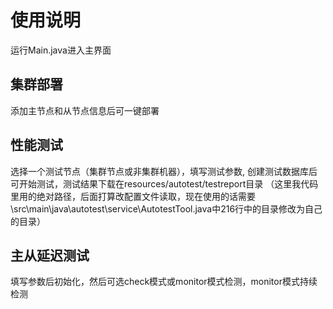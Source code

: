 # 使用说明

运行Main.java进入主界面

## 集群部署

添加主节点和从节点信息后可一键部署

## 性能测试

选择一个测试节点（集群节点或非集群机器），填写测试参数, 创建测试数据库后可开始测试，测试结果下载在resources/autotest/testreport目录
（这里我代码里用的绝对路径，后面打算改配置文件读取，现在使用的话需要\src\main\java\autotest\service\AutotestTool.java中216行中的目录修改为自己的目录）

## 主从延迟测试

填写参数后初始化，然后可选check模式或monitor模式检测，monitor模式持续检测